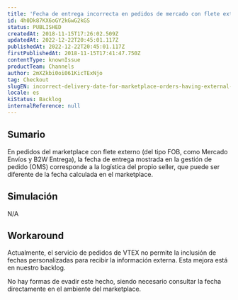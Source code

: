 ```yaml
---
title: 'Fecha de entrega incorrecta en pedidos de mercado con flete externo'
id: 4h0Dk87KX6oGY2kGwG2kGS
status: PUBLISHED
createdAt: 2018-11-15T17:26:02.509Z
updatedAt: 2022-12-22T20:45:01.117Z
publishedAt: 2022-12-22T20:45:01.117Z
firstPublishedAt: 2018-11-15T17:41:47.750Z
contentType: knownIssue
productTeam: Channels
author: 2mXZkbi0oi061KicTExNjo
tag: Checkout
slugEN: incorrect-delivery-date-for-marketplace-orders-having-external-shipping
locale: es
kiStatus: Backlog
internalReference: null
---
```


## Sumario

En pedidos del marketplace con flete externo (del tipo FOB, como Mercado Envíos y B2W Entrega), la fecha de entrega mostrada en la gestión de pedido (OMS) corresponde a la logística del propio seller, que puede ser diferente de la fecha  calculada en el marketplace.


## Simulación

N/A

## Workaround

Actualmente, el servicio de pedidos de VTEX no permite la inclusión de fechas personalizadas para recibir la información externa. Esta mejora está en nuestro backlog.
 
No hay formas de evadir este hecho, siendo necesario consultar la fecha directamente en el ambiente del marketplace.


